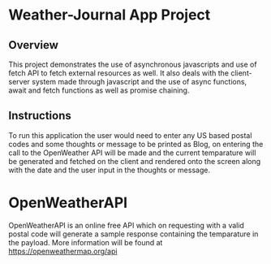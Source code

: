 # Weather-Journal App Project

## Overview
This project demonstrates the use of asynchronous javascripts and use of fetch API to fetch external resources as well.
It also deals with the client-server system made through javascript and the use of async functions, await and fetch functions as well as promise chaining.

## Instructions
To run this application the user would need to enter any US based postal codes and some thoughts or message to be printed as Blog, on entering the call to the OpenWeather API will be made and the current temparature will be generated and fetched on the client and rendered onto the screen along with the date and the user input in the thoughts or message.

# OpenWeatherAPI
OpenWeatherAPI is an online free API which on requesting with a valid postal code will generate a sample response containing the temparature in the payload. More information will be found at https://openweathermap.org/api

